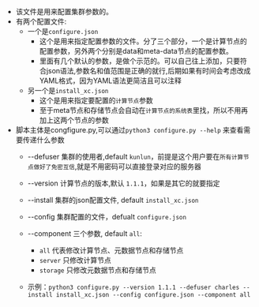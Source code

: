 * 该文件是用来配置集群参数的。
* 有两个配置文件:
  * 一个是`configure.json`
    * 这个是用来指定配置参数的文件。分了三个部分，一个是计算节点的配置参数，另外两个分别是data和meta-data节点的配置参数。
    * 里面有几个默认的参数，是做个示范的。可以自己往上添加，只要符合json语法,参数名和值范围是正确的就行,后期如果有时间会考虑改成YAML格式，因为YAML语法更简洁且可以注释
  * 另一个是`install_xc.json` 
    * 这个是用来指定要配置的`计算节点`参数
    * 至于meta节点和存储节点会自动在`计算节点的系统表`里找，所以不用再加上这两个节点的参数
* 脚本主体是congfigure.py,可以通过`python3 configure.py --help` 来查看需要传递什么参数
  * --defuser 集群的使用者,default `kunlun`，前提是这个用户要在`所有计算节点做好了免密互信`,就是不用密码可以直接登录对应的服务器
  * --version 计算节点的版本,默认 `1.1.1`，如果是其它的就要指定
  * --install 集群的json配置文件, default `install_xc.json`
  * --config  集群配置的文件，defualt `configure.json`
  * --component 三个参数, default `all`:
    * `all` 代表修改计算节点、元数据节点和存储节点
    * `server` 只修改计算节点
    * `storage` 只修改元数据节点和存储节点
  
  * 示例：`python3 configure.py --version 1.1.1 --defuser charles --install install_xc.json --config configure.json --component all`
